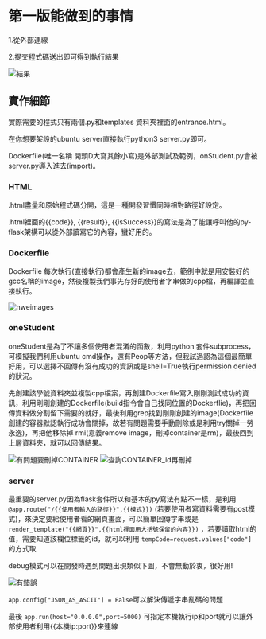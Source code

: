 # 第一版能做到的事情

1.從外部連線

2.提交程式碼送出即可得到執行結果

![結果](https://user-images.githubusercontent.com/29775017/137636943-69c55953-6eab-4488-a888-caeae0f59ab0.JPG)


## 實作細節

實際需要的程式只有兩個.py和templates 資料夾裡面的entrance.html。

在你想要架設的ubuntu server直接執行python3 server.py即可。

Dockerfile(唯一名稱 開頭D大寫其餘小寫)是外部測試及範例，onStudent.py會被server.py導入進去(import)。

### HTML

.html盡量和原始程式碼分開，這是一種開發習慣同時相對路徑好設定。

.html裡面的{{code}}, {{result}}, {{isSuccess}}的寫法是為了能讓呼叫他的py-flask架構可以從外部讀寫它的內容，蠻好用的。

### Dockerfile

Dockerfile 每次執行(直接執行)都會產生新的image去，範例中就是用安裝好的gcc名稱的image，然後複製我們事先存好的使用者字串做的cpp檔，再編譯並直接執行。

![nweimages](https://user-images.githubusercontent.com/29775017/137636995-b720d390-3277-4cda-8d7e-17626a3b2602.JPG)

### oneStudent

oneStudent是為了不讓多個使用者混淆的函數，利用python 套件subprocess，可模擬我們利用ubuntu cmd操作，還有Peop等方法，但我試過認為這個最簡單好用，可以選擇不回傳有沒有成功的資訊或是shell=True執行permission denied的狀況。

先創建該學號資料夾並複製cpp檔案，再創建Dockerfile寫入剛剛測試成功的資訊，利用剛剛創建的Dockerfile(build指令會自己找同位置的Dockerflie)，再把回傳資料做分割留下需要的就好，最後利用grep找到剛剛創建的image(Dockerfile 創建的容器默認執行成功會關掉，故若有問題需要手動刪除或是利用try關掉一勞永逸)，再把他移除掉 rmi(意義remove image，刪掉container是rm)，最後回到上層資料夾，就可以回傳結果。

![有問題要刪掉CONTAINER](https://user-images.githubusercontent.com/29775017/137636982-f0ad2b86-7cbc-4e74-8236-c5e415afdaee.JPG)
![查詢CONTAINER_id再刪掉](https://user-images.githubusercontent.com/29775017/137636984-643a64fb-e7ac-4c4a-b0dd-48400176387f.JPG)


### server

最重要的server.py因為flask套件所以和基本的py寫法有點不一樣，是利用
```@app.route("/{{使用者輸入的路徑}}",{{模式}})```
(若要使用者寫資料需要有post模式)，來決定要給使用者看的網頁畫面，可以簡單回傳字串或是
```render_template("{{網頁}}",{{html裡面用大括號保留的內容}})```
，若要讀取html的值，需要知道該欄位標籤的id，就可以利用
```tempCode=request.values["code"]```
的方式取

debug模式可以在開發時遇到問題出現類似下圖，不會無動於衷，很好用!

![有錯誤](https://user-images.githubusercontent.com/29775017/137636960-52833d00-0cb3-4da6-89ab-a639b184ef9d.JPG)

```app.config["JSON_AS_ASCII"] = False```可以解決傳遞字串亂碼的問題

最後
```app.run(host="0.0.0.0",port=5000)```
可指定本機執行ip和port就可以讓外部使用者利用{{本機ip:port}}來連線
